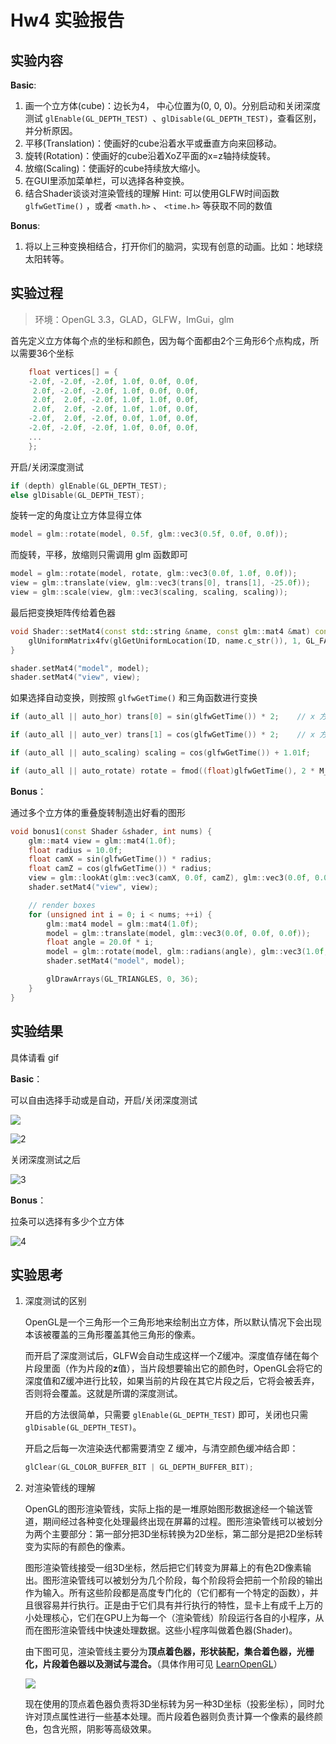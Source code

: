 # Hw4 实验报告

## 实验内容

**Basic**:

1. 画一个立方体(cube)：边长为4， 中心位置为(0, 0, 0)。分别启动和关闭深度测试 `glEnable(GL_DEPTH_TEST) `、` glDisable(GL_DEPTH_TEST) `，查看区别，并分析原因。
2. 平移(Translation)：使画好的cube沿着水平或垂直方向来回移动。
3. 旋转(Rotation)：使画好的cube沿着XoZ平面的x=z轴持续旋转。
4. 放缩(Scaling)：使画好的cube持续放大缩小。
5. 在GUI里添加菜单栏，可以选择各种变换。
6. 结合Shader谈谈对渲染管线的理解
    Hint: 可以使用GLFW时间函数 `glfwGetTime()` ，或者 `<math.h>` 、 `<time.h>` 等获取不同的数值

**Bonus**:

1. 将以上三种变换相结合，打开你们的脑洞，实现有创意的动画。比如：地球绕太阳转等。



## 实验过程

> 环境：OpenGL 3.3，GLAD，GLFW，ImGui，glm

首先定义立方体每个点的坐标和颜色，因为每个面都由2个三角形6个点构成，所以需要36个坐标

```cpp
    float vertices[] = {
    -2.0f, -2.0f, -2.0f, 1.0f, 0.0f, 0.0f,
     2.0f, -2.0f, -2.0f, 1.0f, 0.0f, 0.0f,
     2.0f,  2.0f, -2.0f, 1.0f, 1.0f, 0.0f,
     2.0f,  2.0f, -2.0f, 1.0f, 1.0f, 0.0f,
    -2.0f,  2.0f, -2.0f, 0.0f, 1.0f, 0.0f,
    -2.0f, -2.0f, -2.0f, 1.0f, 0.0f, 0.0f,
	...
    };
```



开启/关闭深度测试

```cpp
if (depth) glEnable(GL_DEPTH_TEST);
else glDisable(GL_DEPTH_TEST);
```



旋转一定的角度让立方体显得立体

```cpp
model = glm::rotate(model, 0.5f, glm::vec3(0.5f, 0.0f, 0.0f));
```



而旋转，平移，放缩则只需调用 glm 函数即可

```cpp
model = glm::rotate(model, rotate, glm::vec3(0.0f, 1.0f, 0.0f));
view = glm::translate(view, glm::vec3(trans[0], trans[1], -25.0f));
view = glm::scale(view, glm::vec3(scaling, scaling, scaling)); 
```



最后把变换矩阵传给着色器

```cpp
void Shader::setMat4(const std::string &name, const glm::mat4 &mat) const {
    glUniformMatrix4fv(glGetUniformLocation(ID, name.c_str()), 1, GL_FALSE, &mat[0][0]);
}

shader.setMat4("model", model);
shader.setMat4("view", view);
```



如果选择自动变换，则按照 `glfwGetTime()` 和三角函数进行变换

```cpp
if (auto_all || auto_hor) trans[0] = sin(glfwGetTime()) * 2;    // x 方向平移

if (auto_all || auto_ver) trans[1] = cos(glfwGetTime()) * 2;    // x 方向平移

if (auto_all || auto_scaling) scaling = cos(glfwGetTime()) + 1.01f;    // 缩放倍数

if (auto_all || auto_rotate) rotate = fmod((float)glfwGetTime(), 2 * M_PI);    // 旋转角度
```



**Bonus**：

通过多个立方体的重叠旋转制造出好看的图形

```cpp
void bonus1(const Shader &shader, int nums) {
    glm::mat4 view = glm::mat4(1.0f);
    float radius = 10.0f;
    float camX = sin(glfwGetTime()) * radius;
    float camZ = cos(glfwGetTime()) * radius;
    view = glm::lookAt(glm::vec3(camX, 0.0f, camZ), glm::vec3(0.0f, 0.0f, 0.0f), glm::vec3(0.0f, 1.0f, 0.0f));
    shader.setMat4("view", view);

    // render boxes
    for (unsigned int i = 0; i < nums; ++i) {
        glm::mat4 model = glm::mat4(1.0f);
        model = glm::translate(model, glm::vec3(0.0f, 0.0f, 0.0f));
        float angle = 20.0f * i;
        model = glm::rotate(model, glm::radians(angle), glm::vec3(1.0f, 0.3f, 0.5f));
        shader.setMat4("model", model);

        glDrawArrays(GL_TRIANGLES, 0, 36);
    }
}
```





## 实验结果

具体请看 gif

**Basic**：

可以自由选择手动或是自动，开启/关闭深度测试

![](./images/1.png)

![2](./images/2.png)



关闭深度测试之后

![3](./images/3.png)



**Bonus**：

拉条可以选择有多少个立方体

![4](./images/4.png)



## 实验思考

1. 深度测试的区别

   OpenGL是一个三角形一个三角形地来绘制出立方体，所以默认情况下会出现本该被覆盖的三角形覆盖其他三角形的像素。

   而开启了深度测试后，GLFW会自动生成这样一个Z缓冲。深度值存储在每个片段里面（作为片段的**z**值），当片段想要输出它的颜色时，OpenGL会将它的深度值和Z缓冲进行比较，如果当前的片段在其它片段之后，它将会被丢弃，否则将会覆盖。这就是所谓的深度测试。

   开启的方法很简单，只需要 `glEnable(GL_DEPTH_TEST)` 即可，关闭也只需 `glDisable(GL_DEPTH_TEST)`。

   开启之后每一次渲染迭代都需要清空 Z 缓冲，与清空颜色缓冲结合即：

   ```cpp
   glClear(GL_COLOR_BUFFER_BIT | GL_DEPTH_BUFFER_BIT);
   ```

2. 对渲染管线的理解

   OpenGL的图形渲染管线，实际上指的是一堆原始图形数据途经一个输送管道，期间经过各种变化处理最终出现在屏幕的过程。图形渲染管线可以被划分为两个主要部分：第一部分把3D坐标转换为2D坐标，第二部分是把2D坐标转变为实际的有颜色的像素。

   图形渲染管线接受一组3D坐标，然后把它们转变为屏幕上的有色2D像素输出。图形渲染管线可以被划分为几个阶段，每个阶段将会把前一个阶段的输出作为输入。所有这些阶段都是高度专门化的（它们都有一个特定的函数），并且很容易并行执行。正是由于它们具有并行执行的特性，显卡上有成千上万的小处理核心，它们在GPU上为每一个（渲染管线）阶段运行各自的小程序，从而在图形渲染管线中快速处理数据。这些小程序叫做着色器(Shader)。

   由下图可见，渲染管线主要分为**顶点着色器，形状装配，集合着色器，光栅化，片段着色器以及测试与混合。**（具体作用可见 [LearnOpenGL](<https://learnopengl-cn.github.io/01%20Getting%20started/04%20Hello%20Triangle/>)）

   ![](./images/pipeline.png)

   现在使用的顶点着色器负责将3D坐标转为另一种3D坐标（投影坐标），同时允许对顶点属性进行一些基本处理。而片段着色器则负责计算一个像素的最终颜色，包含光照，阴影等高级效果。